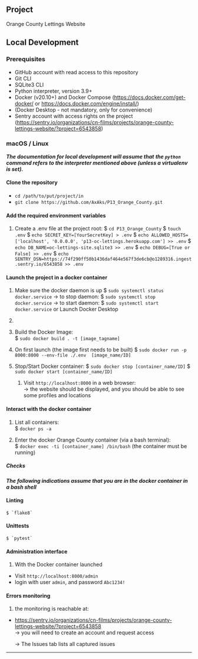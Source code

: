 ## Project

 Orange County Lettings Website

## Local Development

### Prerequisites

- GitHub account with read access to this repository
- Git CLI
- SQLite3 CLI
- Python interpreter, version 3.9+
- Docker (v20.10+) and Docker Compose (https://docs.docker.com/get-docker/ or https://docs.docker.com/engine/install/)
- (Docker Desktop - not mandatory, only for convenience)
- Sentry account with access rights on the project
(https://sentry.io/organizations/cn-films/projects/orange-county-lettings-website/?project=6543858)

### macOS / Linux

___The documentation for local development will assume that___
___the `python` command refers to the interpreter mentioned above (unless a virtualenv is set).___

#### Clone the repository

- `cd /path/to/put/project/in`
- `git clone https://github.com/AxAks/P13_Orange_County.git`

#### Add the required environment variables

1. Create a .env file at the project root:
   $ `cd P13_Orange_County`
   $ `touch .env`
   $ `echo SECRET_KEY=[YourSecretKey] > .env`
   $ `echo ALLOWED_HOSTS=['localhost', '0.0.0.0', 'p13-oc-lettings.herokuapp.com'] >> .env`
   $ `echo DB_NAME=oc-lettings-site.sqlite3 >> .env`
   $ `echo DEBUG=[True or False] >> .env`
   $ `echo SENTRY_DSN=https://74f290ff50b1436daf464e567f3de6cb@o1289316.ingest.sentry.io/6543858 >> .env`
#### Launch the project in a docker container

1. Make sure the docker daemon is up
   $ `sudo systemctl status docker.service`
   -> to stop daemon: $ `sudo systemctl stop docker.service`
   -> to start daemon: $ `sudo systemctl start docker.service`
   or Launch Docker Desktop
2. 

3. Build the Docker Image:      
   $ `sudo docker build . -t [image_tagname]`

4. On first launch (the image first needs to be built)
   $ `sudo docker run -p 8000:8000 --env-file ./.env  [image_name/ID]`
5. Stop/Start Docker container:
   $ `sudo docker stop [container_name/ID]`
   $ `sudo docker start [container_name/ID]`

   1. Visit `http://localhost:8000` in a web browser:                
      -> the website should be displayed, and you should be able to see some profiles and locations

#### Interact with the docker container

1. List all containers:     
   $ `docker ps -a`

2. Enter the docker Orange County container (via a bash terminal):     
   $ `docker exec -ti [container_name] /bin/bash`  (the container must be running)

##### Checks

___The following indications assume that you are in the docker container in a bash shell___

#### Linting

    $ `flake8`     

#### Unittests

    $ `pytest`

#### Administration interface

1. With the Docker container launched

- Visit `http://localhost:8000/admin`
- login with user `admin`, and password `Abc1234!`

#### Errors monitoring

1. the monitoring is reachable at:

- https://sentry.io/organizations/cn-films/projects/orange-county-lettings-website/?project=6543858    
  -> you will need to create an account and request access

  -> The Issues tab lists all captured issues






------
